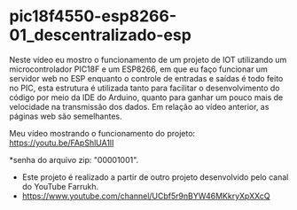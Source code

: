 # pic18f4550-esp8266-01_descentralizado-esp

Neste vídeo eu mostro o funcionamento de um projeto de IOT utilizando um microcontrolador PIC18F e um ESP8266, em que eu faço funcionar um servidor web no ESP enquanto o 
controle de entradas e saídas é todo feito no PIC, esta estrutura é utilizada tanto para facilitar o desenvolvimento do código por meio da IDE do Arduino, quanto para 
ganhar um pouco mais de velocidade na transmissão dos dados. Em relação ao vídeo anterior, as páginas web são semelhantes.

Meu vídeo mostrando o funcionamento do projeto: https://youtu.be/FApShlUA1lI

*senha do arquivo zip: "00001001".

* Este projeto é realizado a partir de outro projeto desenvolvido pelo canal do YouTube Farrukh.
* https://www.youtube.com/channel/UCbf5r9nBYW46MKkryXpXXcQ
